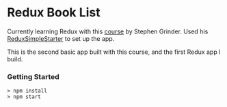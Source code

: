 # Redux Book List

Currently learning Redux with this [course](https://www.udemy.com/react-redux/) by Stephen Grinder. Used his [ReduxSimpleStarter](https://github.com/StephenGrider/ReduxSimpleStarter) to set up the app.

This is the second basic app built with this course, and the first Redux app I build.

### Getting Started

```
> npm install
> npm start
```

